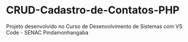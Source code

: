 # CRUD-Cadastro-de-Contatos-PHP
Projeto desenvolvido no Curso de Desenvolvimento de Sistemas com VS Code - SENAC Pindamonhangaba
